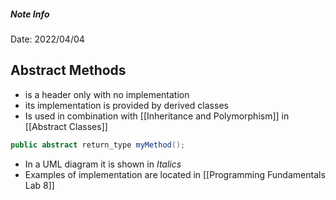 ##### Note Info
Date: 2022/04/04

## Abstract Methods
- is a header only with no implementation
- its implementation is provided by derived classes
- Is used in combination with [[Inheritance and Polymorphism]] in [[Abstract Classes]]
```java
public abstract return_type myMethod();
```
- In a UML diagram it is shown in *Italics*
- Examples of implementation are located in [[Programming Fundamentals Lab 8]]
